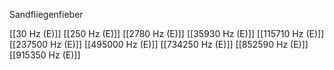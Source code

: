 Sandfliegenfieber

[[30 Hz (E)]]
[[250 Hz (E)]]
[[2780 Hz (E)]]
[[35930 Hz (E)]]
[[115710 Hz (E)]]
[[237500 Hz (E)]]
[[495000 Hz (E)]]
[[734250 Hz (E)]]
[[852590 Hz (E)]]
[[915350 Hz (E)]]